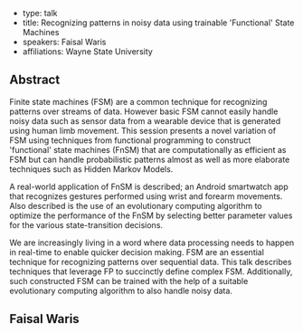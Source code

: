 - type: talk
- title: Recognizing patterns in noisy data using trainable 'Functional' State Machines
- speakers: Faisal Waris 
- affiliations: Wayne State University

## Abstract 

Finite state machines (FSM) are a common technique for recognizing patterns over streams of data. However basic FSM cannot easily handle noisy data such as sensor data from a wearable device that is generated using human limb movement. This session presents a novel variation of FSM using techniques from functional programming to construct 'functional' state machines (FnSM) that are computationally as efficient as FSM but can handle probabilistic patterns almost as well as more elaborate techniques such as Hidden Markov Models.

A real-world application of FnSM is described; an Android smartwatch app that recognizes gestures performed using wrist and forearm movements. Also described is the use of an evolutionary computing algorithm to optimize the performance of the FnSM by selecting better parameter values for the various state-transition decisions.

We are increasingly living in a word where data processing needs to happen in real-time to enable quicker decision making. FSM are an essential technique for recognizing patterns over sequential data. This talk describes techniques that leverage FP to succinctly define complex FSM. Additionally, such constructed FSM can be trained with the help of a suitable evolutionary computing algorithm to also handle noisy data.

## Faisal Waris 
<div class="row" media:type="text/omd">

<div class="medium-4 columns">
<!--<img src="img/faisal-waris.jpg" alt="Faisal Waris"></img>-->
</div>

<div class="medium-8 columns" media:type="text/omd">
</div>

</div>
